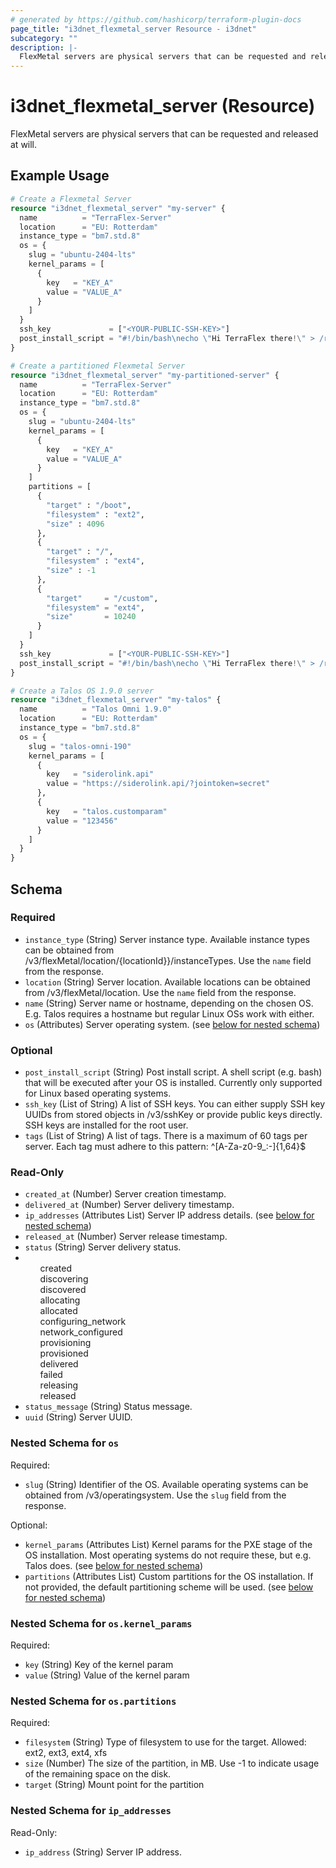 ```yaml
---
# generated by https://github.com/hashicorp/terraform-plugin-docs
page_title: "i3dnet_flexmetal_server Resource - i3dnet"
subcategory: ""
description: |-
  FlexMetal servers are physical servers that can be requested and released at will.
---
```


# i3dnet_flexmetal_server (Resource)

FlexMetal servers are physical servers that can be requested and released at will.

## Example Usage

```terraform
# Create a Flexmetal Server
resource "i3dnet_flexmetal_server" "my-server" {
  name          = "TerraFlex-Server"
  location      = "EU: Rotterdam"
  instance_type = "bm7.std.8"
  os = {
    slug = "ubuntu-2404-lts"
    kernel_params = [
      {
        key   = "KEY_A"
        value = "VALUE_A"
      }
    ]
  }
  ssh_key             = ["<YOUR-PUBLIC-SSH-KEY>"]
  post_install_script = "#!/bin/bash\necho \"Hi TerraFlex there!\" > /root/output.txt"
}

# Create a partitioned Flexmetal Server
resource "i3dnet_flexmetal_server" "my-partitioned-server" {
  name          = "TerraFlex-Server"
  location      = "EU: Rotterdam"
  instance_type = "bm7.std.8"
  os = {
    slug = "ubuntu-2404-lts"
    kernel_params = [
      {
        key   = "KEY_A"
        value = "VALUE_A"
      }
    ]
    partitions = [
      {
        "target" : "/boot",
        "filesystem" : "ext2",
        "size" : 4096
      },
      {
        "target" : "/",
        "filesystem" : "ext4",
        "size" : -1
      },
      {
        "target"     = "/custom",
        "filesystem" = "ext4",
        "size"       = 10240
      }
    ]
  }
  ssh_key             = ["<YOUR-PUBLIC-SSH-KEY>"]
  post_install_script = "#!/bin/bash\necho \"Hi TerraFlex there!\" > /root/output.txt"
}

# Create a Talos OS 1.9.0 server
resource "i3dnet_flexmetal_server" "my-talos" {
  name          = "Talos Omni 1.9.0"
  location      = "EU: Rotterdam"
  instance_type = "bm7.std.8"
  os = {
    slug = "talos-omni-190"
    kernel_params = [
      {
        key   = "siderolink.api"
        value = "https://siderolink.api/?jointoken=secret"
      },
      {
        key   = "talos.customparam"
        value = "123456"
      }
    ]
  }
}
```

<!-- schema generated by tfplugindocs -->
## Schema

### Required

- `instance_type` (String) Server instance type. Available instance types can be obtained from /v3/flexMetal/location/{locationId}}/instanceTypes. Use the `name` field from the response.
- `location` (String) Server location. Available locations can be obtained from /v3/flexMetal/location. Use the `name` field from the response.
- `name` (String) Server name or hostname, depending on the chosen OS. E.g. Talos requires a hostname but regular Linux OSs work with either.
- `os` (Attributes) Server operating system. (see [below for nested schema](#nestedatt--os))

### Optional

- `post_install_script` (String) Post install script. A shell script (e.g. bash) that will be executed after your OS is installed. Currently only supported for Linux based operating systems.
- `ssh_key` (List of String) A list of SSH keys. You can either supply SSH key UUIDs from stored objects in /v3/sshKey or provide public keys directly. SSH keys are installed for the root user.
- `tags` (List of String) A list of tags. There is a maximum of 60 tags per server. Each tag must adhere to this pattern: ^[A-Za-z0-9_:-]{1,64}$

### Read-Only

- `created_at` (Number) Server creation timestamp.
- `delivered_at` (Number) Server delivery timestamp.
- `ip_addresses` (Attributes List) Server IP address details. (see [below for nested schema](#nestedatt--ip_addresses))
- `released_at` (Number) Server release timestamp.
- `status` (String) Server delivery status.<br /><li><ul>created</ul><ul>discovering</ul><ul>discovered</ul><ul>allocating</ul><ul>allocated</ul><ul>configuring_network</ul><ul>network_configured</ul><ul>provisioning</ul><ul>provisioned</ul><ul>delivered</ul><ul>failed</ul><ul>releasing</ul><ul>released</ul></li>
- `status_message` (String) Status message.
- `uuid` (String) Server UUID.

<a id="nestedatt--os"></a>
### Nested Schema for `os`

Required:

- `slug` (String) Identifier of the OS. Available operating systems can be obtained from /v3/operatingsystem. Use the `slug` field from the response.

Optional:

- `kernel_params` (Attributes List) Kernel params for the PXE stage of the OS installation. Most operating systems do not require these, but e.g. Talos does. (see [below for nested schema](#nestedatt--os--kernel_params))
- `partitions` (Attributes List) Custom partitions for the OS installation. If not provided, the default partitioning scheme will be used. (see [below for nested schema](#nestedatt--os--partitions))

<a id="nestedatt--os--kernel_params"></a>
### Nested Schema for `os.kernel_params`

Required:

- `key` (String) Key of the kernel param
- `value` (String) Value of the kernel param


<a id="nestedatt--os--partitions"></a>
### Nested Schema for `os.partitions`

Required:

- `filesystem` (String) Type of filesystem to use for the target. Allowed: ext2, ext3, ext4, xfs
- `size` (Number) The size of the partition, in MB. Use -1 to indicate usage of the remaining space on the disk.
- `target` (String) Mount point for the partition



<a id="nestedatt--ip_addresses"></a>
### Nested Schema for `ip_addresses`

Read-Only:

- `ip_address` (String) Server IP address.
